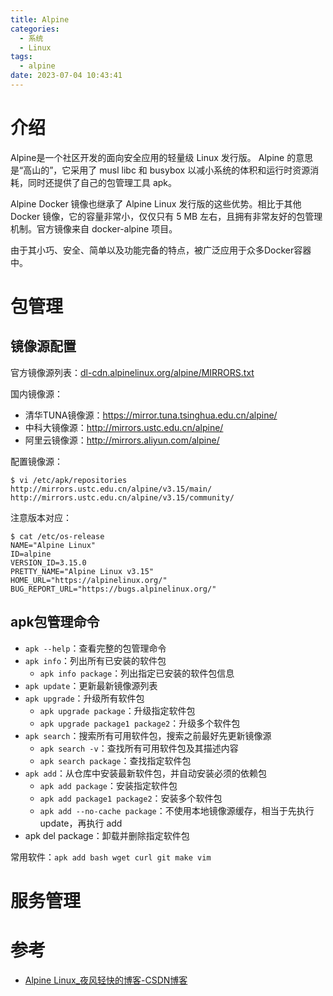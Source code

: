 ```yaml
---
title: Alpine
categories:
  - 系统
  - Linux
tags:
  - alpine
date: 2023-07-04 10:43:41
---
```


# 介绍

Alpine是一个社区开发的面向安全应用的轻量级 Linux 发行版。 Alpine 的意思是“高山的”，它采用了 musl libc 和 busybox 以减小系统的体积和运行时资源消耗，同时还提供了自己的包管理工具 apk。

Alpine Docker 镜像也继承了 Alpine Linux 发行版的这些优势。相比于其他 Docker 镜像，它的容量非常小，仅仅只有 5 MB 左右，且拥有非常友好的包管理机制。官方镜像来自 docker-alpine 项目。

由于其小巧、安全、简单以及功能完备的特点，被广泛应用于众多Docker容器中。

# 包管理

## 镜像源配置

官方镜像源列表：[dl-cdn.alpinelinux.org/alpine/MIRRORS.txt](http://dl-cdn.alpinelinux.org/alpine/MIRRORS.txt)

国内镜像源：

* 清华TUNA镜像源：https://mirror.tuna.tsinghua.edu.cn/alpine/
* 中科大镜像源：http://mirrors.ustc.edu.cn/alpine/
* 阿里云镜像源：http://mirrors.aliyun.com/alpine/

配置镜像源：

```shell
$ vi /etc/apk/repositories
http://mirrors.ustc.edu.cn/alpine/v3.15/main/
http://mirrors.ustc.edu.cn/alpine/v3.15/community/
```

注意版本对应：

```shell
$ cat /etc/os-release
NAME="Alpine Linux"
ID=alpine
VERSION_ID=3.15.0
PRETTY_NAME="Alpine Linux v3.15"
HOME_URL="https://alpinelinux.org/"
BUG_REPORT_URL="https://bugs.alpinelinux.org/"
```



## apk包管理命令

* `apk --help`：查看完整的包管理命令
* `apk info`：列出所有已安装的软件包
  * `apk info package`：列出指定已安装的软件包信息
* `apk update`：更新最新镜像源列表
* `apk upgrade`：升级所有软件包
  * `apk upgrade package`：升级指定软件包
  * `apk upgrade package1 package2`：升级多个软件包
* `apk search`：搜索所有可用软件包，搜索之前最好先更新镜像源
  * `apk search -v`：查找所有可用软件包及其描述内容
  * `apk search package`：查找指定软件包
* `apk add`：从仓库中安装最新软件包，并自动安装必须的依赖包
  * `apk add package`：安装指定软件包
  * `apk add package1 package2`：安装多个软件包
  * `apk add --no-cache package`：不使用本地镜像源缓存，相当于先执行 update，再执行 add
* apk del package：卸载并删除指定软件包

常用软件：`apk add bash wget curl git make vim`



# 服务管理

# 参考

* [Alpine Linux_夜风轻快的博客-CSDN博客](https://blog.csdn.net/m0_50111062/article/details/126632800)

